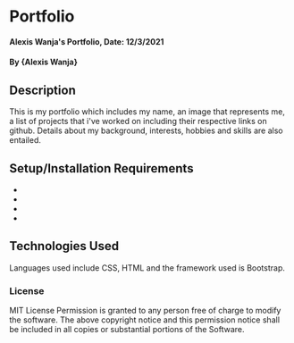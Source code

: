 # Portfolio

#### Alexis Wanja's Portfolio, Date: 12/3/2021

#### By **{Alexis Wanja}**

## Description
This is my portfolio which includes my name, an image that represents me, a list of projects that i've worked on including their respective links on github. Details about my background, interests, hobbies and skills are also entailed.

## Setup/Installation Requirements
*
*
*
*
## Technologies Used
Languages used include CSS, HTML and the framework used is Bootstrap.

### License
MIT License
Permission is granted to any person free of charge to modify the software.
The above copyright notice and this permission notice shall be included in all copies or substantial portions of the Software.
